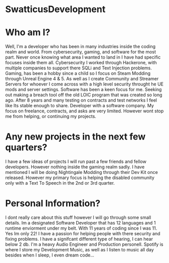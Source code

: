 # SwatticusDevelopment

# Who am I?
Well, I'm a developer who has been in many industries inside the coding realm and world. From cybersecurity, gaming, and software for the most part. Never once knowing what area I wanted to land in I have had specific focuses inside them all. Cybersecurity I worked through Hackerone, with multiple companies to support there SQLi and Text Injection problems. Gaming, has been a hobby since a child so I focus on Steam Modding through Unreal Engine 4 & 5. As well as I create Community and Streamer Servers for whoever I come across with a high level security throught he UE mods and server settings. Software has been a keen focus for me. Seeking out making a breach tool off the old LOIC program that was created so long ago. After 8 years and many testing on contracts and test networks I feel like Its stable enough to share. Developer with a software company. My focus on freelance, contracts, and asks are very limited. However wont stop me from helping, or continuing my projects.

# Any new projects in the next few quarters?
I have a few ideas of projects I will run past a few friends and fellow developers. However nothing inside the gaming realm sadly. I have mentioned I will be doing Nightingale Modding through their Dev Kit once released. However my primary focus is helping the disabled community only with a Text To Speech in the 2nd or 3rd quarter.

# Personal Information?
I dont really care about this stuff however I will go through some small details. Im a designated Software Developer that has 12 languages and 1 runtime enviorment under my belt. With 11 years of coding since I was 11. Yes Im only 22! I have a passion for helping people with there security and fixing problems. I have a signifcant different type of hearing, I can hear below 2 db. I'm a heavy Audio Engineer and Production personell. Spotify is where I store my Development Music, as well as I listen to music all day besides when I sleep, I even dream code...

